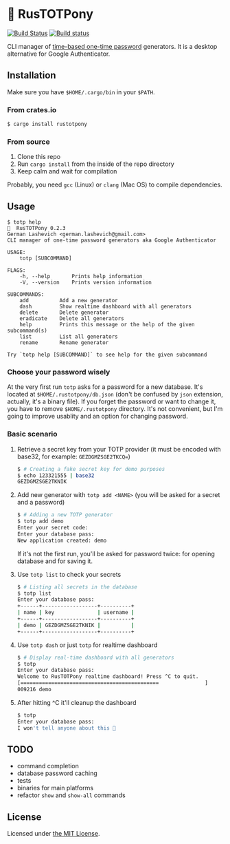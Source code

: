# 🐴 RusTOTPony

[![Build Status](https://travis-ci.org/Zebradil/rustotpony.svg?branch=master)](https://travis-ci.org/Zebradil/rustotpony)
[![Build status](https://ci.appveyor.com/api/projects/status/rx68dv1kjepslelh/branch/master?svg=true)](https://ci.appveyor.com/project/Zebradil/rustotpony/branch/master)


CLI manager of [time-based one-time password](https://en.wikipedia.org/wiki/Time-based_One-time_Password_algorithm) generators.
It is a desktop alternative for Google Authenticator.

## Installation

Make sure you have `$HOME/.cargo/bin` in your `$PATH`.

### From crates.io

```sh
$ cargo install rustotpony
```

### From source

1. Clone this repo
1. Run `cargo install` from the inside of the repo directory
1. Keep calm and wait for compilation

Probably, you need `gcc` (Linux) or `clang` (Mac OS) to compile dependencies.

## Usage

```text
$ totp help
🐴  RusTOTPony 0.2.3
German Lashevich <german.lashevich@gmail.com>
CLI manager of one-time password generators aka Google Authenticator

USAGE:
    totp [SUBCOMMAND]

FLAGS:
    -h, --help       Prints help information
    -V, --version    Prints version information

SUBCOMMANDS:
    add          Add a new generator
    dash         Show realtime dashboard with all generators
    delete       Delete generator
    eradicate    Delete all generators
    help         Prints this message or the help of the given subcommand(s)
    list         List all generators
    rename       Rename generator

Try `totp help [SUBCOMMAND]` to see help for the given subcommand
```

### Choose your password wisely

At the very first run `totp` asks for a password for a new database. It's located at `$HOME/.rustotpony/db.json` (don't be confused by `json` extension, actually, it's a binary file). If you forget the password or want to change it, you have to remove `$HOME/.rustotpony` directory. It's not convenient, but I'm going to improve usablity and an option for changing password.

### Basic scenario

1. Retrieve a secret key from your TOTP provider (it must be encoded with base32, for example: `GEZDGMZSGE2TKCQ=`)
    ```sh
    $ # Creating a fake secret key for demo purposes
    $ echo 123321555 | base32
    GEZDGMZSGE2TKNIK
    ```
    
1. Add new generator with `totp add <NAME>` (you will be asked for a secret and a password)
    ```sh
    $ # Adding a new TOTP generator
    $ totp add demo
    Enter your secret code: 
    Enter your database pass: 
    New application created: demo
    ```
    If it's not the first run, you'll be asked for password twice: for opening database and for saving it.

1. Use `totp list` to check your secrets
    ```sh
    $ # Listing all secrets in the database
    $ totp list
    Enter your database pass: 
    +------+------------------+----------+
    | name | key              | username |
    +------+------------------+----------+
    | demo | GEZDGMZSGE2TKNIK |          |
    +------+------------------+----------+
    ```
1. Use `totp dash` or just `totp` for realtime dashboard
    ```sh
    $ # Display real-time dashboard with all generators
    $ totp
    Enter your database pass: 
    Welcome to RusTOTPony realtime dashboard! Press ^C to quit.
    [=============================================               ]
    009216 demo
    ```
1. After hitting ^C it'll cleanup the dashboard
    ```sh
    $ totp
    Enter your database pass: 
    I won't tell anyone about this 🤫
    ```

## TODO

- command completion
- database password caching
- tests
- binaries for main platforms
- refactor `show` and `show-all` commands

## License

Licensed under [the MIT License][MIT License].

[MIT License]: https://github.com/zebradil/rustotpony/blob/master/LICENSE                                                                                                                                                         
